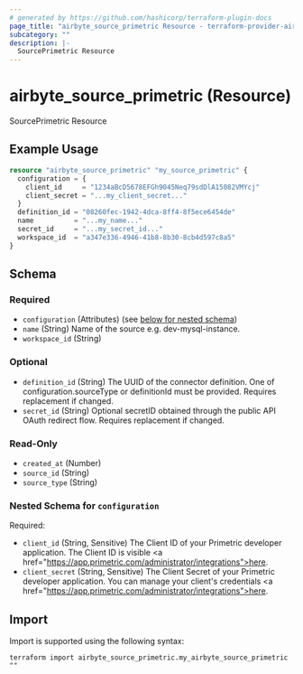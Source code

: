 ```yaml
---
# generated by https://github.com/hashicorp/terraform-plugin-docs
page_title: "airbyte_source_primetric Resource - terraform-provider-airbyte"
subcategory: ""
description: |-
  SourcePrimetric Resource
---
```


# airbyte_source_primetric (Resource)

SourcePrimetric Resource

## Example Usage

```terraform
resource "airbyte_source_primetric" "my_source_primetric" {
  configuration = {
    client_id     = "1234aBcD5678EFGh9045Neq79sdDlA15082VMYcj"
    client_secret = "...my_client_secret..."
  }
  definition_id = "08260fec-1942-4dca-8ff4-8f5ece6454de"
  name          = "...my_name..."
  secret_id     = "...my_secret_id..."
  workspace_id  = "a347e336-4946-41b8-8b30-8cb4d597c8a5"
}
```

<!-- schema generated by tfplugindocs -->
## Schema

### Required

- `configuration` (Attributes) (see [below for nested schema](#nestedatt--configuration))
- `name` (String) Name of the source e.g. dev-mysql-instance.
- `workspace_id` (String)

### Optional

- `definition_id` (String) The UUID of the connector definition. One of configuration.sourceType or definitionId must be provided. Requires replacement if changed.
- `secret_id` (String) Optional secretID obtained through the public API OAuth redirect flow. Requires replacement if changed.

### Read-Only

- `created_at` (Number)
- `source_id` (String)
- `source_type` (String)

<a id="nestedatt--configuration"></a>
### Nested Schema for `configuration`

Required:

- `client_id` (String, Sensitive) The Client ID of your Primetric developer application. The Client ID is visible <a href=\"https://app.primetric.com/administrator/integrations">here</a>.
- `client_secret` (String, Sensitive) The Client Secret of your Primetric developer application. You can manage your client's credentials <a href=\"https://app.primetric.com/administrator/integrations">here</a>.

## Import

Import is supported using the following syntax:

```shell
terraform import airbyte_source_primetric.my_airbyte_source_primetric ""
```
